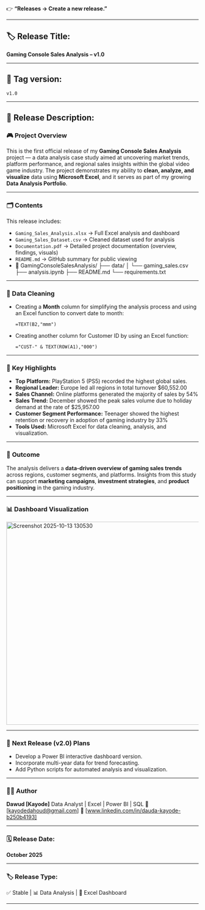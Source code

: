 👉 **“Releases → Create a new release.”**

---

## 🏷️ **Release Title:**

**Gaming Console Sales Analysis – v1.0**

---

## 🧾 **Tag version:**

`v1.0`

---

## 🧩 **Release Description:**

### 🎮 **Project Overview**

This is the first official release of my **Gaming Console Sales Analysis** project — a data analysis case study aimed at uncovering market trends, platform performance, and regional sales insights within the global video game industry.
The project demonstrates my ability to **clean, analyze, and visualize** data using **Microsoft Excel**, and it serves as part of my growing **Data Analysis Portfolio**.

---

### 🗂️ **Contents**

This release includes:

* `Gaming_Sales_Analysis.xlsx` → Full Excel analysis and dashboard
* `Gaming_Sales_Dataset.csv` → Cleaned dataset used for analysis
* `Documentation.pdf` → Detailed project documentation (overview, findings, visuals)
* `README.md` → GitHub summary for public viewing
* 📁 GamingConsoleSalesAnalysis/
 ├── data/
 │    └── gaming_sales.csv
 ├── analysis.ipynb
 ├── README.md
 └── requirements.txt


---

### 🧹 Data Cleaning
- Creating a **Month** column for simplifying the analysis process and using an Excel function to convert date to month:  
  ```excel
  =TEXT(B2,"mmm")
- Creating another column for Customer ID by using an Excel function:
  ```excel
  ="CUST-" & TEXT(ROW(A1),"000")

---


### 🧠 **Key Highlights**

* **Top Platform:** PlayStation 5 (PS5) recorded the highest global sales.
* **Regional Leader:** Europe led all regions in total turnover $60,552.00
* **Sales Channel:** Online platforms generated the majority of sales by 54%
* **Sales Trend:** December showed the peak sales volume due to holiday demand at the rate of $25,957.00
* **Customer Segment Performance:** Teenager showed the highest retention or recovery in adoption of gaming industry by 33%
* **Tools Used:** Microsoft Excel for data cleaning, analysis, and visualization.

---

### 🏁 **Outcome**

The analysis delivers a **data-driven overview of gaming sales trends** across regions, customer segments, and platforms.
Insights from this study can support **marketing campaigns**, **investment strategies**, and **product positioning** in the gaming industry.

---
### 📊 **Dashboard Visualization**


<img width="904" height="532" alt="Screenshot 2025-10-13 130530" src="https://github.com/user-attachments/assets/0c43b981-f022-41f8-ae90-44b073ddc27c" />

---

### 🚀 **Next Release (v2.0) Plans**

* Develop a Power BI interactive dashboard version.
* Incorporate multi-year data for trend forecasting.
* Add Python scripts for automated analysis and visualization.

---

### 👨‍💻 **Author**

**Dawud [Kayode]**
Data Analyst | Excel | Power BI | SQL
📧 [kayodedahoud@gmail.com]
🔗 [www.linkedin.com/in/dauda-kayode-b250b4193]


---

### 🗓️ **Release Date:**

**October 2025**

---

### 🏷️ **Release Type:**

✅ Stable | 📊 Data Analysis | 📁 Excel Dashboard

---


